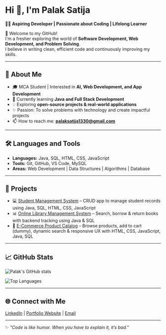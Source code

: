# Hi 👋, I'm Palak Satija  

👩‍💻 **Aspiring Developer | Passionate about Coding | Lifelong Learner**  

🌟 Welcome to my GitHub!  
I'm a fresher exploring the world of **Software Development, Web Development, and Problem Solving**.  
I believe in writing clean, efficient code and continuously improving my skills.  

---

## 🚀 About Me  
- 🎓 MCA Student | Interested in **AI, Web Development, and App Development**  
- 🌱 Currently learning **Java and Full Stack Development**  
- 💡 Exploring **open-source projects & real-world applications**  
- ✨ Passion: To solve problems with technology and create impactful projects  
- 📫 How to reach me: **palaksatija1330@gmail.com**  

---

## 🛠️ Languages and Tools  
- **Languages:** Java, SQL, HTML, CSS, JavaScript  
- **Tools:** Git, GitHub, VS Code, MySQL  
- **Areas:** Web Development | Data Structures | Algorithms | Database  

---

## 📂 Projects  
- 💻 [Student Management System](#) – CRUD app to manage student records using Java, SQL, HTML, CSS, JavaScript  
- 📊 [Online Library Management System](#) – Search, borrow & return books with backend tracking using Java & SQL  
- 🛒 [E-Commerce Product Catalog](#) – Browse products, add to cart (dummy), dynamic search & responsive UX with HTML, CSS, JavaScript, Java, SQL  

---

## 📈 GitHub Stats  
![Palak's GitHub stats](https://github-readme-stats.vercel.app/api?username=palaksatija123&show_icons=true&theme=tokyonight)  

![Top Languages](https://github-readme-stats.vercel.app/api/top-langs/?username=palaksatija123&layout=compact&theme=tokyonight)  

---

## 🌐 Connect with Me  
[LinkedIn](www.linkedin.com/in/palak-satija-525441258) | [Portfolio Website](#) | [Email](mailto:palaksatija1330@gmail.com)  

---
✨ *"Code is like humor. When you have to explain it, it’s bad."*  
